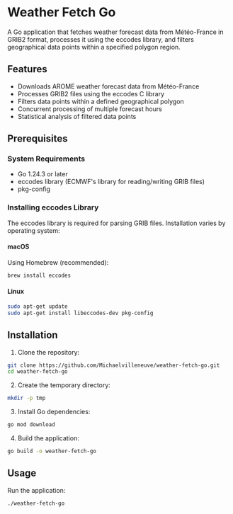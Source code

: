# Weather Fetch Go

A Go application that fetches weather forecast data from Météo-France in GRIB2 format, processes it using the eccodes library, and filters geographical data points within a specified polygon region.

## Features

- Downloads AROME weather forecast data from Météo-France
- Processes GRIB2 files using the eccodes C library
- Filters data points within a defined geographical polygon
- Concurrent processing of multiple forecast hours
- Statistical analysis of filtered data points

## Prerequisites

### System Requirements

- Go 1.24.3 or later
- eccodes library (ECMWF's library for reading/writing GRIB files)
- pkg-config

### Installing eccodes Library

The eccodes library is required for parsing GRIB files. Installation varies by operating system:

#### macOS

Using Homebrew (recommended):
```bash
brew install eccodes
```

#### Linux

```bash
sudo apt-get update
sudo apt-get install libeccodes-dev pkg-config
```

## Installation

1. Clone the repository:
```bash
git clone https://github.com/Michaelvilleneuve/weather-fetch-go.git
cd weather-fetch-go
```

2. Create the temporary directory:
```bash
mkdir -p tmp
```

3. Install Go dependencies:
```bash
go mod download
```

4. Build the application:
```bash
go build -o weather-fetch-go
```

## Usage

Run the application:
```bash
./weather-fetch-go
```
